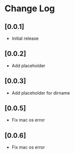 # Change Log

## [0.0.1]

- Initial release

## [0.0.2]

- Add placeholder

## [0.0.3]

- Add placeholder for dirname

## [0.0.5]

- Fix mac os error

## [0.0.6]

- Fix mac os error

